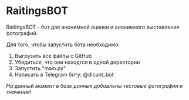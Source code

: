 # RaitingsBOT
RaitingsBOT - бот для анонимной оценки и анонимного выставления фотографий.

Для того, чтобы запустить бота необходимо:
1) Выгрузить все файлы с GitHub
2) Убедиться, что они находтся в одной директории
3) Запустить "main.py"
4) Написать в Telegram боту: @dicunt_bot

*На данный момент в базе данных добавлены тестовые фотографии и значения!*

